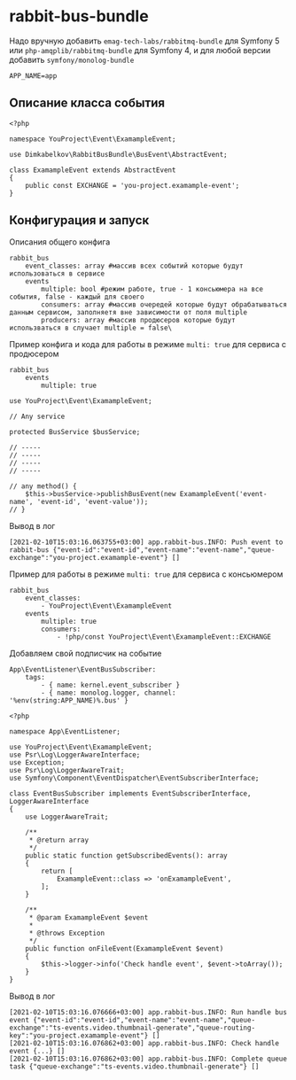 # rabbit-bus-bundle

Надо вручную добавить `emag-tech-labs/rabbitmq-bundle` для Symfony 5 или `php-amqplib/rabbitmq-bundle` для Symfony 4,
и для любой версии добавить `symfony/monolog-bundle`

```
APP_NAME=app
```

## Описание класса события

```
<?php

namespace YouProject\Event\ExamampleEvent;

use Dimkabelkov\RabbitBusBundle\BusEvent\AbstractEvent;

class ExamampleEvent extends AbstractEvent
{
    public const EXCHANGE = 'you-project.examample-event';
}

```

## Конфигурация и запуск

Описания общего конфига

```
rabbit_bus
    event_classes: array #массив всех событий которые будут использоваться в сервисе
    events
        multiple: bool #режим работе, true - 1 консьюмера на все события, false - каждый для своего 
        consumers: array #массив очередей которые будут обрабатываться данным сервисом, заполняетя вне зависимости от поля multiple 
        producers: array #массив продюсеров которые будут использваться в случает multiple = false\ 
```

Пример конфига и кода для работы в режиме `multi: true` для сервиса с продюсером

```
rabbit_bus
    events
        multiple: true
```

```
use YouProject\Event\ExamampleEvent;

// Any service

protected BusService $busService;

// -----
// -----
// -----
// -----

// any method() {
    $this->busService->publishBusEvent(new ExamampleEvent('event-name', 'event-id', 'event-value'));
// }
```

Вывод в лог

```
[2021-02-10T15:03:16.063755+03:00] app.rabbit-bus.INFO: Push event to rabbit-bus {"event-id":"event-id","event-name":"event-name","queue-exchange":"you-project.examample-event"} []
```

Пример для работы в режиме `multi: true` для сервиса с консьюмером

```
rabbit_bus
    event_classes:
        - YouProject\Event\ExamampleEvent
    events
        multiple: true
        consumers:
            - !php/const YouProject\Event\ExamampleEvent::EXCHANGE
```

Добавляем свой подписчик на событие
```
App\EventListener\EventBusSubscriber:
    tags:
        - { name: kernel.event_subscriber }
        - { name: monolog.logger, channel: '%env(string:APP_NAME)%.bus' }
```

```
<?php

namespace App\EventListener;

use YouProject\Event\ExamampleEvent;
use Psr\Log\LoggerAwareInterface;
use Exception;
use Psr\Log\LoggerAwareTrait;
use Symfony\Component\EventDispatcher\EventSubscriberInterface;

class EventBusSubscriber implements EventSubscriberInterface, LoggerAwareInterface
{
    use LoggerAwareTrait;

    /**
     * @return array
     */
    public static function getSubscribedEvents(): array
    {
        return [
            ExamampleEvent::class => 'onExamampleEvent',
        ];
    }

    /**
     * @param ExamampleEvent $event
     *
     * @throws Exception
     */
    public function onFileEvent(ExamampleEvent $event)
    {
        $this->logger->info('Check handle event', $event->toArray());
    }
}
```

Вывод в лог

```
[2021-02-10T15:03:16.076666+03:00] app.rabbit-bus.INFO: Run handle bus event {"event-id":"event-id","event-name":"event-name","queue-exchange":"ts-events.video.thumbnail-generate","queue-routing-key":"you-project.examample-event"} []
[2021-02-10T15:03:16.076862+03:00] app.rabbit-bus.INFO: Check handle event {...} []
[2021-02-10T15:03:16.076862+03:00] app.rabbit-bus.INFO: Complete queue task {"queue-exchange":"ts-events.video.thumbnail-generate"} []
```


